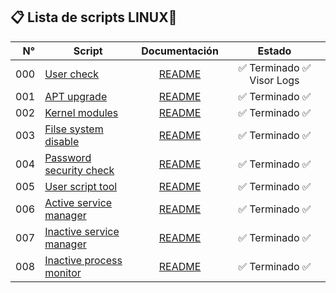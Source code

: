 ## 📋 Lista de scripts LINUX🐧

| N° | Script | Documentación | Estado |
|---:|---------------|:-------------:|:----:|
| 000|[User check](000-log-viewer.sh) | [README](Docs/000-log-viewer.md) | ✅ Terminado ✅ Visor Logs |
| 001|[APT upgrade](001-apt-upgrade.sh) | [README](Docs/001-apt-upgrade.md) | ✅ Terminado ✅ |
| 002|[Kernel modules](002-mod-kernel.sh) | [README](Docs/002-mod-kernel.md) | ✅ Terminado ✅ |
| 003|[Filse system disable](003-filesystems-disable.sh) | [README](Docs/003-filesystems-disable.md) | ✅ Terminado ✅ |
| 004|[Password security check](004-port-check.sh) | [README](Docs/004-port-check.md) | ✅ Terminado ✅ |
| 005|[User script tool](005-user-script-tool.sh) | [README](Docs/005-user-script-tool.md) | ✅ Terminado ✅ |
| 006|[Active service manager](006-service-systemd-active.sh) | [README](Docs/006-service-systemd-active.md) | ✅ Terminado ✅ |
| 007|[Inactive service manager](007-service-systemd-inactive.sh) | [README](Docs/007-service-systemd-inactive-manager.md) | ✅ Terminado ✅ |
| 008|[Inactive process monitor](008-proc-monitor.sh) | [README](Docs/008-proc-monitor.md) | ✅ Terminado ✅ |
